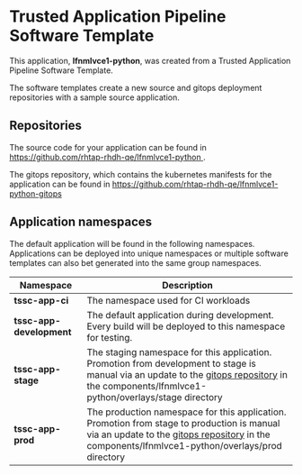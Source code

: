 # Trusted Application Pipeline Software Template

This application, **lfnmlvce1-python**, was created from a Trusted Application Pipeline Software Template.

The software templates create a new source and gitops deployment repositories with a sample source application. 

## Repositories

The source code for your application can be found in [https://github.com/rhtap-rhdh-qe/lfnmlvce1-python ](https://github.com/rhtap-rhdh-qe/lfnmlvce1-python ).
 
The gitops repository, which contains the kubernetes manifests for the application can be found in 
[https://github.com/rhtap-rhdh-qe/lfnmlvce1-python-gitops ](https://github.com/rhtap-rhdh-qe/lfnmlvce1-python-gitops ) 

## Application namespaces 

The default application will be found in the following namespaces. Applications can be deployed into unique namespaces or multiple software templates can also bet generated into the same group namespaces.  

|  Namespace   |  Description   |  
| -------- | -------- |
| **tssc-app-ci** | The namespace used for CI workloads |
| **tssc-app-development** | The default application during development. Every build will be deployed to this namespace for testing. |
| **tssc-app-stage** | The staging namespace for this application. Promotion from development to stage is manual via an update to the [gitops repository](https://github.com/rhtap-rhdh-qe/lfnmlvce1-python-gitops ) in the components/lfnmlvce1-python/overlays/stage directory |
| **tssc-app-prod** | The production namespace for this application. Promotion from stage to production is manual via an update to the [gitops repository](https://github.com/rhtap-rhdh-qe/lfnmlvce1-python-gitops ) in the components/lfnmlvce1-python/overlays/prod directory |